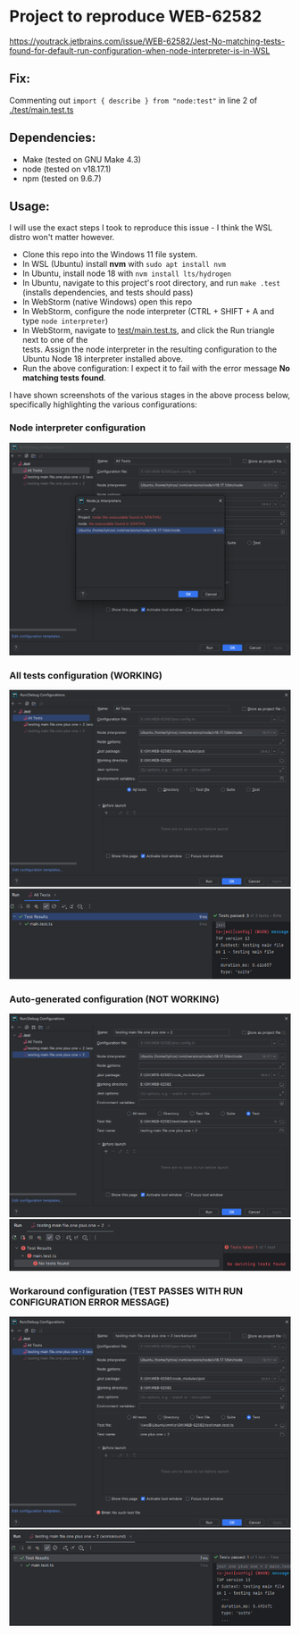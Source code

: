 # Project to reproduce WEB-62582

https://youtrack.jetbrains.com/issue/WEB-62582/Jest-No-matching-tests-found-for-default-run-configuration-when-node-interpreter-is-in-WSL

## Fix:

Commenting out `import { describe } from "node:test"` in line 2 of [./test/main.test.ts](./test/main.test.ts)

## Dependencies:

- Make (tested on GNU Make 4.3)
- node (tested on v18.17.1)
- npm (tested on 9.6.7)

## Usage:

I will use the exact steps I took to reproduce this issue - I think the WSL distro won't matter however.

- Clone this repo into the Windows 11 file system.
- In WSL (Ubuntu) install __nvm__ with `sudo apt install nvm`
- In Ubuntu, install node 18 with `nvm install lts/hydrogen`
- In Ubuntu, navigate to this project's root directory, and run `make .test` (installs dependencies, and tests should pass)
- In WebStorm (native Windows) open this repo
- In WebStorm, configure the node interpreter (CTRL + SHIFT + A and type `node interpreter`)
- In WebStorm, navigate to [test/main.test.ts](./test/main.test.ts), and click the Run triangle next to one of the  
  tests. Assign the node interpreter in the resulting configuration to the Ubuntu Node 18 interpreter installed above.
- Run the above configuration: I expect it to fail with the error message __No matching tests found__.


I have shown screenshots of the various stages in the above process below, specifically highlighting the various configurations:

### Node interpreter configuration

![node interpreter](./images/img_3.png)

### All tests configuration (WORKING)

![all tests](./images/img.png)
![run result](./images/img_4.png)

### Auto-generated configuration (NOT WORKING)

![auto-generated](./images/img_1.png)
![run result](./images/img_5.png)

### Workaround configuration (TEST PASSES WITH RUN CONFIGURATION ERROR MESSAGE)

![workaround](./images/img_2.png)
![run result](./images/img_6.png)
